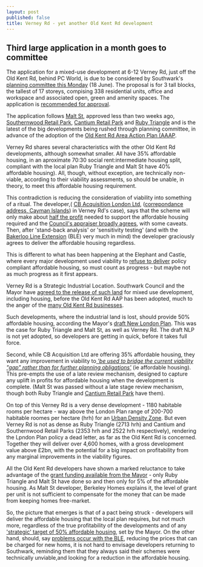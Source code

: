 ```yaml
---
layout: post
published: false
title: Verney Rd - yet another Old Kent Rd development
---
```

## Third large application in a month goes to committee

The application for a mixed-use development at 6-12 Verney Rd, just off the Old Kent Rd, behind PC World, is due to be considered by Southwark's [planning committee this Monday](http://moderngov.southwark.gov.uk/ieListDocuments.aspx?CId=119&MId=6392&Ver=4) (18 June).  The proposal is for 3 tall blocks, the tallest of 17 storeys, compising 338 residential units, office and workspace and associated open, green and amenity spaces. The application is [recommended for approval](http://moderngov.southwark.gov.uk/documents/s83243/Report%20and%20Appendix%201%20and%202%206%20-%2012%20Verney%20Road%20London%20SE16%203DH.pdf).

The application follows [Malt St](http://35percent.org/2019-06-01-malt-street-berkeley-homes-old-kent-road/), approved less than two weeks ago, [Southernwood Retail Park](http://35percent.org/2019-05-27-southernwood-retail-park/), [Cantium Retail Park](https://www.london-se1.co.uk/news/view/9869) and [Ruby Triangle](http://35percent.org/2018-10-08-ruby-triangle-goes-to-committee/) and is the latest of the big developments being rushed through planning committee, in advance of the adoption of the [Old Kent Rd Area Action Plan (AAAP](https://www.southwark.gov.uk/planning-and-building-control/planning-policy-and-transport-policy/development-plan/area-action-plans?chapter=2).

Verney Rd shares several characteristics with the other Old Kent Rd developments, although somewhat smaller. All have 35% affordable housing, in an aproximate 70:30 social rent:intermediate housing split, compliant with the local plan Ruby Triangle and Malt St have 40% affordable housing).  All, though, without exception, are technically non-viable, according to their viability assessments, so should be unable, in theory, to meet this affordable housing requirement.  

This contradiction is reducing the consideration of viability into something of a ritual.  The developer,( [CB Acquisition London Ltd](http://planbuild.southwark.gov.uk/documents/?GetDocument=%7b%7b%7b!L5kRr99Gvx64nCZlTK8JqQ%3d%3d!%7d%7d%7d),
([correpondance address, Cayman Islands](https://beta.companieshouse.gov.uk/officers/NHZ7WPE191E-dhaeASgbVK9QiZk/appointmentsclaims)) in Verney Rd's case), says that the scheme will only make about [half the profit](http://planbuild.southwark.gov.uk/documents/?GetDocument=%7b%7b%7b!TQY%2bsILnV9wsUjV9l44bPw%3d%3d!%7d%7d%7d) needed to support the affordable housing required and the [Council's appraiser broadly agrees](http://moderngov.southwark.gov.uk/documents/s83243/Report%20and%20Appendix%201%20and%202%206%20-%2012%20Verney%20Road%20London%20SE16%203DH.pdf), with some caveats.  Then, after 'stand-back analysis' or 'sensitivity testing' (and with the [Bakerloo Line Extension](https://tfl.gov.uk/corporate/about-tfl/how-we-work/planning-for-the-future/bakerloo-line-extension) (BLE) very much in mind) the developer graciously agrees to deliver the affordable housing regardless.

This is different to what has been happening at the Elephant and Castle, where every major development used viability to [refuse to deliver](http://35percent.org/major-schemes/) policy compliant affordable housing, so must count as progress - but maybe not as much progress as it first appears.  

Verney Rd is a Strategic Industrial Location. Southwark Council and the Mayor have [agreed to the release of such land](https://www.southwark.gov.uk/planning-and-building-control/planning-policy-and-transport-policy/development-plan/area-action-plans?chapter=2) for mixed use development, including housing, before the Old Kent Rd AAP has been adopted, much to the anger of the [many Old Kent Rd businesses](https://www.vitalokr.com/). 

Such developments, where the industrial land is lost, should provide 50% affordable housing, according the Mayor's [draft New London Plan](ttps://www.london.gov.uk/sites/default/files/draft_london_plan_-showing_minor_suggested_changes_july_2018.pdf).  This was the case for Ruby Triangle and Malt St, as well as Verney Rd.  The draft NLP is not yet adopted, so developers are getting in quick, before it takes full force.

Second, while CB Acquisition Ltd are offering 35% affordable housing, they want any improvement in viability to[ _'be used to bridge the current viability "gap" rather than for further planning obligations'_](http://planbuild.southwark.gov.uk/documents/?GetDocument=%7b%7b%7b!TQY%2bsILnV9wsUjV9l44bPw%3d%3d!%7d%7d%7d) (ie affordable housing).  This pre-empts the use of a late review mechanism, designed to capture any uplift in profits for affordable housing when the development is complete.  (Malt St was passed without a late stage review mechanism, though both Ruby Triangle and [Cantium Retail Park](http://moderngov.southwark.gov.uk/mgAi.aspx?ID=52967) have them). 

On top of this Verney Rd is a very dense development - 1180 habitable rooms per hectare - way above the London Plan range of 200-700 habitable roomes per hectare (hrh) for an [Urban Density Zone](https://www.london.gov.uk/what-we-do/planning/london-plan/current-london-plan/london-plan-chapter-3/policy-34-optimising). But even Verney Rd is not as dense as Ruby Triangle (2713 hrh) and Cantium and Southernwood Retail Parks (2353 hrh and 2522 hrh respectively), rendering the Lpndon Plan policy a dead letter, as far as the Old Kent Rd is concerned.  Together they will deliver over 4,600 homes, with a gross development value above £2bn, with the potential for a big impact on profitability from any marginal improvements in the viability figures.

All the Old Kent Rd developers have shown a marked reluctance to take advantage of the [grant funding available from the Mayor](https://www.london.gov.uk/what-we-do/housing-and-land/increasing-housing-supply/affordable-housing-capital-funding-guide) - only Ruby Triangle and Malt St have done so and then only for 5% of the affordable housing.  As Malt St developer, Berkeley Homes explains it, the level of grant per unit is not sufficient to compensate for the money that can be made from keeping homes free-market. 

So, the picture that emerges is that of a pact being struck - developers will deliver the affordable housing that the local plan requires, but not much more, regardless of the true profitability of the developments and of any ['strategic' target of 50% affordable housing](https://www.london.gov.uk/press-releases/mayoral/mayor-sets-out-plans-to-deliver-90000-homes), set by the Mayor.  On the other hand, should, say [problems occur with the BLE](https://www.london-se1.co.uk/news/view/9916), reducing the prices that can be charged for new homs, it is not hard to envisage developers returning to Southwark, reminding them that they always said their schemes were technically unviable,and looking for a reduction in the affordable housing. 


